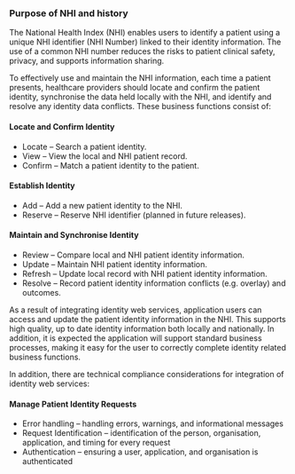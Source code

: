 

### Purpose of NHI and history
The National Health Index (NHI) enables users to identify a patient using a unique NHI identifier (NHI Number) linked to their identity information. The use of a common NHI number reduces the risks to patient clinical safety, privacy, and supports information sharing.
 
To effectively use and maintain the NHI information, each time a patient presents, healthcare providers should locate and confirm the patient identity, synchronise the data held locally with the NHI, and identify and resolve any identity data conflicts. These business functions consist of:

#### Locate and Confirm Identity
* Locate – Search a patient identity.
* View – View the local and NHI patient record.
* Confirm – Match a patient identity to the patient.

#### Establish Identity
* Add – Add a new patient identity to the NHI.
* Reserve – Reserve NHI identifier (planned in future releases).

#### Maintain and Synchronise Identity
* Review – Compare local and NHI patient identity information.
* Update – Maintain NHI patient identity information.
* Refresh – Update local record with NHI patient identity information.
* Resolve – Record patient identity information conflicts (e.g. overlay) and outcomes.

As a result of integrating identity web services, application users can access and update the patient identity information in the NHI. This supports high quality, up to date identity information both locally and nationally. In addition, it is expected the application will support standard business processes, making it easy for the user to correctly complete identity related business functions.
 
In addition, there are technical compliance considerations for integration of identity web services:

#### Manage Patient Identity Requests
* Error handling – handling errors, warnings, and informational messages
* Request Identification – identification of the person, organisation, application, and timing for every request
* Authentication – ensuring a user, application, and organisation is authenticated
